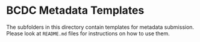 # BCDC Metadata Templates
The subfolders in this directory contain templates for metadata submission.
Please look at `README.md` files for instructions on how to use them.
